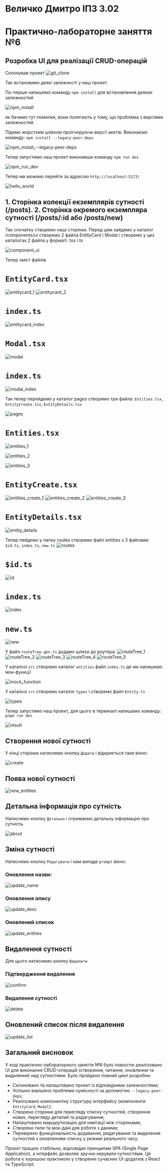 # Величко Дмитро ІПЗ 3.02
# Практично-лабораторне заняття №6
## Розробка UI для реалізації CRUD-операцій

Склонував проект
![git_clone](https://github.com/user-attachments/assets/9b3201ee-32a4-4ea8-b83b-3fcc84322f77)


Так встановимо деякі залежності у наш проект. 

По-перше напишемо команду ```npm install``` для встановлення деяких залежностей

![npm_install](https://github.com/user-attachments/assets/58c31578-f0cc-4211-89fa-9c5a58695f6f)


як бачимо тут помилки, вони полягають у тому, що проблема з версіями залежностей.

Підемо жорстким шляхом проігноруючи версії акетів. Виконаємо команду: ```npm install --legacy-peer-deps```

![npm_install_--legacy-peer-deps](https://github.com/user-attachments/assets/b4c57d57-1f82-4b3f-b5a4-c91289946ed2)


Тепер запустимо наш проект виконавши команду ```npm run dev```

![npm_run_dev](https://github.com/user-attachments/assets/436d591a-d90d-45b1-bf7b-32d891b636a2)


Тепер ми можеио перейти за адресою ```http://localhost:5173/```

![hello_world](https://github.com/user-attachments/assets/bd90d0f0-24a2-4670-887e-d291ea059cb2)


## 1. Сторінка колекції екземплярів сутності (/posts). 2. Сторінка окремого екземпляра сутності (/posts/:id або /posts/new)

Так спочатку створемо наші сторінки. Перед цим зайдемо у каталог /components/ui створемо
2 файла EntityCard і Modal і створемо у цих каталогах 2 файла у форматі .tsx і.ts

![component_ui](https://github.com/user-attachments/assets/2e58cfab-3d9c-43ab-8e8a-118497bde7aa)

Тепер зміст файлів

# ```EntityCard.tsx```
![entitycard_1](https://github.com/user-attachments/assets/42915147-dffb-417d-ba6e-b88c5a0837b4)
![entitycard_2](https://github.com/user-attachments/assets/93de5d38-7a45-4740-9437-47665db12e7d)


# ```index.ts```
![entitycard_index](https://github.com/user-attachments/assets/cf19d3a0-d835-4fe5-815c-731c7a138180)


# ```Modal.tsx```
![modal](https://github.com/user-attachments/assets/a57bc225-a1cd-4df1-b912-56c06b9ead09)


# ```index.ts```
![modal_index](https://github.com/user-attachments/assets/9ac4bc96-8df2-4adc-97f3-e8b70ebe3d6d)


Так тепер перейдемо у каталог pages створимо три файла: ```Entities.tsx```, ```EntityCreate.tsx```, ```EntityDetails.tsx```

![pages](https://github.com/user-attachments/assets/fe1e11a5-7213-4143-8e27-a25aab23b81f)


# ```Entities.tsx```
![entities_1](https://github.com/user-attachments/assets/bdaa1c02-4a12-4fef-949a-041220408e13)

![entities_2](https://github.com/user-attachments/assets/5dc139d3-4443-44db-8e0b-b6fd0628c017)

![entities_3](https://github.com/user-attachments/assets/17660010-4bf9-4e31-9919-3b70d7f074d1)


# ```EntityCreate.tsx```
![entities_create_1](https://github.com/user-attachments/assets/76f625fc-c981-481c-b082-845bdcf3ebd7)
![entities_create_2](https://github.com/user-attachments/assets/e9d000f5-dccd-4b28-b619-f9be62b61701)
![entities_create_3](https://github.com/user-attachments/assets/9fa1c1ca-b04c-4c35-9799-111504b2e7e1)


# ```EntityDetails.tsx```
![entity_details](https://github.com/user-attachments/assets/e8dcd7dd-f2f9-4a62-97ef-8208177839aa)

Тепер пейдемо у папку routes створимо файл entities з 3 файлами: ```$id.ts```, ```index.ts```, ```new.ts```
![routes](https://github.com/user-attachments/assets/3de5f133-434a-4377-b171-2bf2a1f1d178)

# ```$id.ts```
![id](https://github.com/user-attachments/assets/0e432930-c9be-4267-8b85-3cc649eb1ecd)


# ```index.ts```
![index](https://github.com/user-attachments/assets/718f96c0-0e5e-4a9c-b0fc-fe75a8a4eacf)

# ```new.ts```
![new](https://github.com/user-attachments/assets/ea3715ab-9a83-4ed9-a82c-6896dad35f68)


У файл ```routeTree.gen.ts``` додамо шляхи до роутера:
![routeTree_1](https://github.com/user-attachments/assets/fdaca435-5508-46c8-bc5b-fbb60e8b9c99)
![routeTree_2](https://github.com/user-attachments/assets/1fcffdea-80d2-4642-bc68-01f0ab47e500)
![routeTree_3](https://github.com/user-attachments/assets/c90fa456-7fa3-4258-b20c-9795bee75cf5)
![routeTree_4](https://github.com/user-attachments/assets/08a848b6-56cc-4cd0-b2ff-396459025591)
![routeTree_5](https://github.com/user-attachments/assets/3d5746db-46c7-4a5b-8be3-0a0628c09b78)



У  каталозі ```src``` створемо каталог ```entities``` файл ```index.ts``` де ми напишемо мок-функції

![mock_function](https://github.com/user-attachments/assets/5e92106d-6c66-4fed-82b6-fbbfa1b6aefd)

У каталозі ```src``` створемо каталог ```types``` і створемо файл ```Entity.ts```

![types](https://github.com/user-attachments/assets/2856fe07-759f-4e53-8965-b034d4698cbb)

Тепер запустимо наш проект, для цього в терміналі напишемо команду: ```pnpm run dev```

![result](https://github.com/user-attachments/assets/978363c1-46df-475e-a4f5-ea6c37739c76)

## Створення нової сутності
У кінці сторінки натиснемо кнопку `Додати` і відкриється таке вікно:

![create](https://github.com/user-attachments/assets/f630ea69-2df2-4d78-b87c-2f351b327b5d)

## Поява нової сутності 
![new_entities](https://github.com/user-attachments/assets/4509cc59-d793-4460-909d-e69432174f9b)

## Детальна інформація про сутність

Натиснемо кнопку `Детально` і отримаємо детальну інформацію про сутність

![about](https://github.com/user-attachments/assets/7ecc13f1-8f16-42b7-881b-427ac7131ea6)

## Зміна сутності

Натиснемо кнопку `Редагувати` і нам випаде `prompt` вікно:

### Оновлення назви:

![update_name](https://github.com/user-attachments/assets/1312e83a-79d4-4b7c-8818-418787b1ace7)

### Оновлення опису

![update_desc](https://github.com/user-attachments/assets/c4f06ade-364d-445a-b518-56329b38a3b1)

### Оновлений список

![update_entities](https://github.com/user-attachments/assets/d47cf52b-0ac8-4b8d-8933-955c2d6ba9a9)

## Видалення сутності

Для цього натиснемо кнопку `Видалити`

### Підтвердження видалення

![confirm](https://github.com/user-attachments/assets/c73dc165-694d-428e-8a74-7d854505471e)

### Видалення сутності

![delete](https://github.com/user-attachments/assets/129a44aa-ad1e-4b50-84d6-d1abf40a0897)


## Оновлений список після видалення
![update_list](https://github.com/user-attachments/assets/f9039d58-999c-47e4-ae8a-8c4d8cdf0c13)


## Загальний висновок

У ході практично-лабораторного заняття №6 було повністю реалізовано UI для виконання CRUD-операцій (створення, читання, оновлення та видалення) над сутностями. Було пройдено повний цикл розробки:
- Склоновано та налаштовано проект із відповідними залежностями;
- Успішно вирішено проблеми сумісності за допомогою ```--legacy-peer-deps```;
- Реалізовано компонентну структуру інтерфейсу (компоненти ```EntityCard```, ```Modal```);
- Створено сторінки для перегляду списку сутностей, створення нових, перегляду деталей та редагування;
- Налаштовано маршрутизацію для навігації між сторінками;
- Створено типи та мок-дані для роботи з даними;
- Перевірено функціональність додавання, редагування та видалення сутностей з оновленням списку у режимі реального часу.

Проєкт працює стабільно, відповідає принципам SPA (Single Page Application), а інтерфейс дозволяє зручно керувати сутностями. Ця робота є хорошою практикою у створенні сучасних UI-додатків з React та TypeScript.
